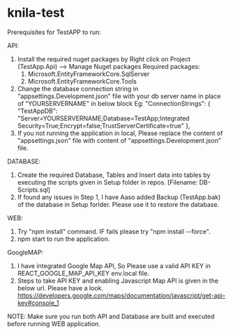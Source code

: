 # knila-test

Prerequisites for TestAPP to run:

API:
 1. Install the required nuget packages by Right click on Project (TestApp.Api) --> Manage Nuget packages
      Required packages:
	1. Microsoft.EntityFrameworkCore.SqlServer
	2. Microsoft.EntityFrameworkCore.Tools
 2. Change the database connection string in "appsettings.Development.json" file with your db server name in place of "YOURSERVERNAME" in below block
	Eg: "ConnectionStrings": {
    		"TestAppDB": "Server=YOURSERVERNAME;Database=TestApp;Integrated Security=True;Encrypt=false;TrustServerCertificate=true"
  	      },
 3. If you not running the application in local, Please replace the content of "appsettings.json" file with content of "appsettings.Development.json" file.

DATABASE:
 1. Create the required Database, Tables and Insert data into tables by executing the scripts given in Setup folder in repos. 
    [Filename: DB-Scripts.sql]
 2. If found any issues in Step 1, I have Aaso added Backup (TestApp.bak) of the database in Setup forlder. Please use it to restore the database. 

WEB:
 1. Try "npm install" command. IF fails please try "npm install --force".
 2. npm start to run the application.

GoogleMAP:
 1. I have integrated Google Map API, So Please use a valid API KEY in REACT_GOOGLE_MAP_API_KEY env.local file.
 2. Steps to take API KEY and enabling Javascript Map API is given in the below url. Please have a look.
    https://developers.google.com/maps/documentation/javascript/get-api-key#console_1

NOTE: Make sure you run both API and Database are built and executed before running WEB application.
